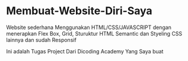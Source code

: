 # Membuat-Website-Diri-Saya
Website sederhana Menggunakan HTML/CSS/JAVASCRIPT dengan menerapkan Flex Box, Grid, Sturuktur HTML Semantic dan Styeling CSS lainnya dan sudah Responsif

Ini adalah Tugas Project Dari Dicoding Academy Yang Saya buat 


